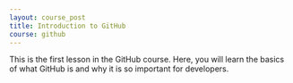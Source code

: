 ```yaml
---
layout: course_post
title: Introduction to GitHub
course: github
---
```


This is the first lesson in the GitHub course. Here, you will learn the basics of what GitHub is and why it is so important for developers.
